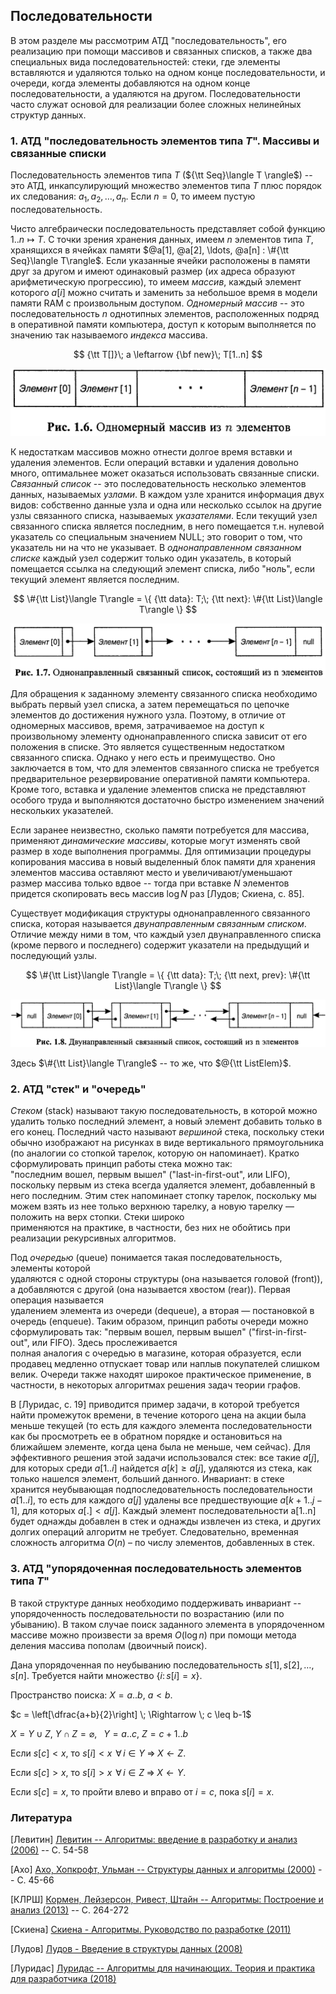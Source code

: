 ## Последовательности

В этом разделе мы рассмотрим АТД "последовательность", его реализацию при помощи
массивов и связанных списков, а также два специальных вида последовательностей:
стеки, где элементы вставляются и удаляются только на одном конце последовательности,
и очереди, когда элементы добавляются на одном конце последовательности, а удаляются
на другом. Последовательности часто служат основой для реализации более сложных
нелинейных структур данных.


### 1. АТД "последовательность элементов типа $T$". Массивы и связанные списки

Последовательность элементов типа $T$ (${\tt Seq}\langle T \rangle$) -- это АТД, инкапсулирующий множество
элементов типа $T$ плюс порядок их следования: $a_1, a_2, \ldots, a_n$.
Если $n = 0$, то имеем пустую последовательность.

Чисто алгебраически последовательность представляет собой функцию $1..n \mapsto T$.
С точки зрения хранения данных, имеем $n$ элементов типа $T$, хранящихся в ячейках
памяти $@a[1], @a[2], \ldots, @a[n] : \#{\tt Seq}\langle T\rangle$. Если указанные ячейки расположены в памяти
друг за другом и имеют одинаковый размер (их адреса образуют арифметическую прогрессию),
то имеем *массив*, каждый элемент которого $a[i]$ можно считать и заменить
за небольшое время в модели памяти RAM с произвольным доступом.
*Одномерный массив* -- это последовательность $n$ однотипных элементов, расположенных
подряд в оперативной памяти компьютера, доступ к которым выполняется по значению
так называемого *индекса* массива.

$$
{\tt T[]}\; a \leftarrow {\bf new}\; T[1..n]
$$

![Рис. 1](/images/algorithms/sequences/array.png)

К недостаткам массивов можно отнести долгое время вставки и удаления элементов. Если операций
вставки и удаления довольно много, оптимальнее может оказаться использовать связанные списки.
*Связанный список* -- это последовательность несколько элементов данных, называемых
*узлами*. В каждом узле хранится информация двух видов: собственно данные узла
и одна или несколько ссылок на другие узлы связанного списка, называемых
*указателями*. Если текущий узел связанного списка является последним, в него
помещается т.н. нулевой указатель со специальным значением NULL; это говорит
о том, что указатель ни на что не указывает. В *однонаправленном связанном списке*
каждый узел содержит только один указатель, в который помещается ссылка на следующий
элемент списка, либо "ноль", если текущий элемент является последним.

$$
\#{\tt List}\langle T\rangle = \{ {\tt data}: T;\; {\tt next}: \#{\tt List}\langle T\rangle \}
$$

![Рис. 2](/images/algorithms/sequences/list1.png)

Для обращения к заданному элементу связанного списка необходимо выбрать
первый узел списка, а затем перемещаться по цепочке элементов до достижения
нужного узла. Поэтому, в отличие от одномерных массивов, время, затрачиваемое
на доступ к произвольному элементу однонаправленного списка зависит от его
положения в списке. Это является существенным недостатком связанного списка.
Однако у него есть и преимущество. Оно заключается в том, что для элементов
связанного списка не требуется предварительное резервирование оперативной
памяти компьютера. Кроме того, вставка и удаление элементов списка не представляют
особого труда и выполняются достаточно быстро изменением значений нескольких
указателей.

Если заранее неизвестно, сколько памяти потребуется для массива, применяют *динамические массивы*,
которые могут изменять свой размер в ходе выполнения программы. Для оптимизации процедуры копирования
массива в новый выделенный блок памяти для хранения элементов массива оставляют место и увеличивают/уменьшают
размер массива только вдвое -- тогда при вставке $N$ элементов придется скопировать весь массив $\log N$ раз [Лудов; Скиена, с. 85].

Существует модификация структуры однонаправленного связанного списка, которая
называется *двунаправленным связанным списком*. Отличие между ними в том, что
каждый узел двунаправленного списка (кроме первого и последнего) содержит
указатели на предыдущий и последующий узлы.

$$
\#{\tt List}\langle T\rangle = \{ {\tt data}: T;\; {\tt next, prev}: \#{\tt List}\langle T\rangle \}
$$

![Рис. 3](/images/algorithms/sequences/list2.png)

Здесь $\#{\tt List}\langle T\rangle$ -- то же, что $@{\tt ListElem}$.


### 2. АТД "стек" и "очередь"

*Стеком* (stack) называют такую последовательность, в которой можно удалить только последний
элемент, а новый элемент добавить только в его конец. Последний часто
называют *вершиной* стека, поскольку стеки обычно изображают на рисунках
в виде вертикального прямоугольника (по аналогии со стопкой тарелок, которую
он напоминает). Кратко сформулировать принцип работы стека можно так:  
"последним вошел, первым вышел" ("last-in-first-out", или LIFO), поскольку первым
из стека всегда удаляется элемент, добавленный в него последним. Этим стек
напоминает стопку тарелок, поскольку мы можем взять из нее только верхнюю
тарелку, а новую тарелку — положить на верх стопки. Стеки широко  
применяются на практике, в частности, без них не обойтись при реализации рекурсивных
алгоритмов.

Под *очередью* (queue) понимается такая последовательность, элементы которой  
удаляются с одной стороны структуры (она называется головой (front)), а добавляются
с другой (она называется хвостом (rear)). Первая операция называется  
удалением элемента из очереди (dequeue), а вторая — постановкой в очередь (enqueue).
Таким образом, принцип работы очереди можно сформулировать так: "первым
вошел, первым вышел" ("first-in-first-out", или FIFO). Здесь прослеживается  
полная аналогия с очередью в магазине, которая образуется, если продавец медленно
отпускает товар или наплыв покупателей слишком велик. Очереди также находят
широкое практическое применение, в частности, в некоторых алгоритмах решения
задач теории графов.

В [Луридас, с. 19] приводится пример задачи, в которой требуется найти промежуток
времени, в течение которого цена на акции была меньше текущей (то есть для каждого элемента
последовательности как бы просмотреть ее в обратном порядке и остановиться на ближайшем
элементе, когда цена была не меньше, чем сейчас). Для эффективного решения этой
задачи использовался стек: все такие $a[j]$, для которых среди $a[1..i]$ найдется
$a[k] \geq a[j]$, удаляются из стека, как только нашелся элемент, больший данного.
Инвариант: в стеке хранится неубывающая подпоследовательность последовательности $a[1..i]$,
то есть для каждого $a[j]$ удалены все предшествующие $a[k+1..j-1]$, для которых $a[.] < a[j]$.
Каждый элемент последовательности a[1..n] будет однажды добавлен в стек и
однажды извлечен из стека, и других долгих операций алгоритм не требует.
Следовательно, временная сложность алгоритма $O(n)$ – по числу элементов,
добавленных в стек.


### 3. АТД "упорядоченная последовательность элементов типа $T$"

В такой структуре данных необходимо поддерживать инвариант -- упорядоченность
последовательности по возрастанию (или по убыванию). В таком случае поиск
заданного элемента в упорядоченном массиве можно произвести за время $O(\log n)$
при помощи метода деления массива пополам (двоичный поиск).

Дана упорядоченная по неубыванию последовательность $s[1], s[2], \ldots, s[n]$.
Требуется найти множество $\{i \colon s[i] = x\}$.

Пространство поиска: $X = a..b$, $a < b$.

$c = \left[\dfrac{a+b}{2}\right] \; \Rightarrow \; c \leq b-1$

$X = Y \cup Z$, $Y \cap Z = \varnothing$,$\;\;$ $Y = a..c$, $Z = c+1..b$

Если $s[c] < x$, то $s[i] < x \; \,\forall\, i \in Y \; \Rightarrow \; X \leftarrow Z$.

Если $s[c] > x$, то $s[i] > x \; \,\forall\, i \in Z \; \Rightarrow \; X \leftarrow Y$.

Если $s[c] = x$, то пройти влево и вправо от $i = c$, пока $s[i] = x$.


### Литература

[Левитин] [Левитин -- Алгоритмы: введение в разработку и анализ (2006)](https://yadi.sk/i/1IkcA145-decvg) -- С. 54-58

[Ахо] [Ахо, Хопкрофт, Ульман -- Структуры данных и алгоритмы (2000)](https://yadi.sk/i/S0l1uKNKi7r1Pg) -- С. 45-66

[КЛРШ] [Кормен, Лейзерсон, Ривест, Штайн -- Алгоритмы: Построение и анализ (2013)](https://disk.yandex.ru/i/3y3lloOX_yz3rA) -- С. 264-272

[Скиена] [Скиена - Алгоритмы. Руководство по разработке (2011)](https://disk.yandex.ru/i/RSTnNYzSvWlgrA)

[Лудов] [Лудов - Введение в структуры данных (2008)](https://disk.yandex.ru/i/n_KkX6IZ-cZpoA)

[Луридас] [Луридас -- Алгоритмы для начинающих. Теория и практика для разработчика (2018)](https://yadi.sk/i/J0mS63RpEhH8tw)